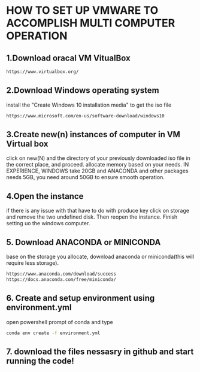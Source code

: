 # HOW TO SET UP VMWARE TO ACCOMPLISH MULTI COMPUTER OPERATION
## 1.Download oracal VM VitualBox

```bash
https://www.virtualbox.org/
```

## 2.Download Windows operating system
install the "Create Windows 10 installation media" to get the iso file
```bash
https://www.microsoft.com/en-us/software-download/windows10
```

## 3.Create new(n) instances of computer in VM Virtual box

click on new(N) and the directory of your previously downloaded iso file in the correct place,
and proceed.
allocate memory based on your needs. IN EXPERIENCE, WINDOWS take 20GB and ANACONDA and other packages needs 5GB, you need around 50GB to ensure smooth operation.


## 4.Open the instance

if there is any issue with that have to do with produce key click on storage and remove the two undefined disk.
Then reopen the instance.
Finish setting uo the windows computer.

## 5. Download ANACONDA or MINICONDA

base on the storage you allocate, download anaconda or miniconda(this will require less storage).
```bash
https://www.anaconda.com/download/success
https://docs.anaconda.com/free/miniconda/
```

## 6. Create and setup environment using environment.yml

open powershell prompt of conda and type
```bash
conda env create -f environment.yml
```

## 7. download the files nessasry in github and start running the code!
